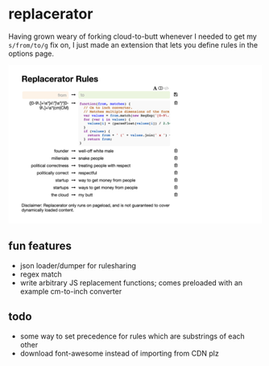 replacerator
=====

Having grown weary of forking cloud-to-butt whenever I needed to get my `s/from/to/g` fix on, I just made an extension that lets you define rules in the options page.

![screenshot of options page](screenshot_options.png?raw=true)


fun features
-----
- json loader/dumper for rulesharing
- regex match
- write arbitrary JS replacement functions; comes preloaded with an example cm-to-inch converter


todo
-----
- some way to set precedence for rules which are substrings of each other
- download font-awesome instead of importing from CDN plz
